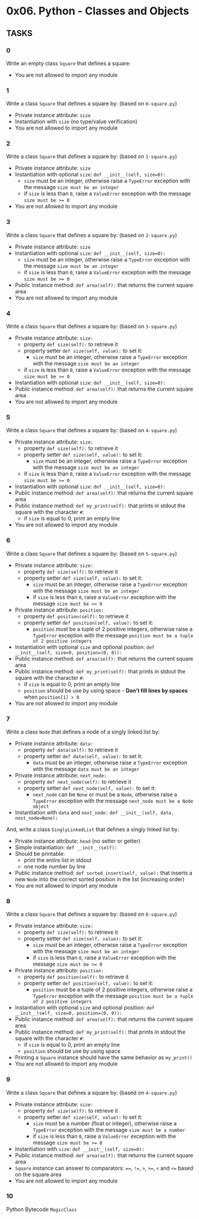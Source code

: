 # 0x06. Python - Classes and Objects

## TASKS

### 0
Write an empty class `Square` that defines a square:
- You are not allowed to import any module

### 1
Write a class `Square` that defines a square by: (based on `0-square.py`)
- Private instance attribute: `size`
- Instantiation with `size` (no type/value verification)
- You are not allowed to import any module

### 2
Write a class `Square` that defines a square by: (based on `1-square.py`)
- Private instance attribute: `size`
- Instantiation with optional `size`: `def __init__(self, size=0):`
  - `size` must be an integer, otherwise raise a `TypeError` exception with the
  message `size must be an integer`
  - if `size` is less than `0`, raise a `ValueError` exception with the message
  `size must be >= 0`
- You are not allowed to import any module

### 3
Write a class `Square` that defines a square by: (based on `2-square.py`)
- Private instance attribute: `size`
- Instantiation with optional `size`: `def __init__(self, size=0):`
  - `size` must be an integer, otherwise raise a `TypeError` exception with the
   message `size must be an integer`
  - if `size` is less than `0`, raise a `ValueError` exception with the message
   `size must be >= 0`
- Public instance method: `def area(self):` that returns the current square area
- You are not allowed to import any module

### 4
Write a class `Square` that defines a square by: (based on `3-square.py`)
- Private instance attribute: `size:`
  - property `def size(self):` to retrieve it
  - property setter `def size(self, value):` to set it:
    - `size` must be an integer, otherwise raise a `TypeError` exception with
  the message `size must be an integer`
  - if `size` is less than `0`, raise a `ValueError` exception with the message
  `size must be >= 0`
- Instantiation with optional `size`: `def __init__(self, size=0):`
- Public instance method: `def area(self):` that returns the current square area
- You are not allowed to import any module

### 5
Write a class `Square` that defines a square by: (based on `4-square.py`)
- Private instance attribute: `size:`
  - property `def size(self):` to retrieve it
  - property setter `def size(self, value):` to set it:
    - `size` must be an integer, otherwise raise a `TypeError` exception with
  the message `size must be an integer`
  - if `size` is less than `0`, raise a `ValueError` exception with the message
  `size must be >= 0`
- Instantiation with optional `size`: `def __init__(self, size=0):`
- Public instance method: `def area(self):` that returns the current square area
- Public instance method: `def my_print(self):` that prints in stdout the
  square with the character `#`:
  - if `size` is equal to 0, print an empty line
- You are not allowed to import any module

### 6
Write a class `Square` that defines a square by: (based on `5-square.py`)
- Private instance attribute: `size:`
  - property `def size(self):` to retrieve it
  - property setter `def size(self, value):` to set it:
    - `size` must be an integer, otherwise raise a `TypeError` exception with
   the message `size must be an integer`
    - if `size` is less than `0`, raise a `ValueError` exception with the
   message `size must be >= 0`
- Private instance attribute: `position:`
  - property `def position(self):` to retrieve it
  - property setter `def position(self, value):` to set it:
    - `position` must be a tuple of 2 positive integers, otherwise raise a
   `TypeError` exception with the message `position must be a tuple of 2 positive
   integers`
- Instantiation with optional `size` and optional position:
 `def __init__(self, size=0, position=(0, 0)):`
- Public instance method: `def area(self):` that returns the current square area
- Public instance method: `def my_print(self):` that prints in stdout the square
  with the character `#`:
  - if `size` is equal to 0, print an empty line
  - `position` should be use by using space - **Don’t fill lines by spaces**
   when `position[1] > 0`
- You are not allowed to import any module

### 7
Write a class `Node` that defines a node of a singly linked list by:
- Private instance attribute: `data:`
  - property `def data(self):` to retrieve it
  - property setter `def data(self, value):` to set it:
    - `data` must be an integer, otherwise raise a `TypeError` exception with
   the message `data must be an integer`
- Private instance attribute: `next_node:`
  - property `def next_node(self):` to retrieve it
  - property setter `def next_node(self, value):` to set it:
    - `next_node` can be `None` or must be a `Node`, otherwise raise a
  `TypeError` exception with the message `next_node must be a Node object`
- Instantiation with `data` and `next_node:` `def __init__(self, data, next_node=None):`

And, write a class `SinglyLinkedList` that defines a singly linked list by:
- Private instance attribute: `head` (no setter or getter)
- Simple instantiation: `def __init__(self):`
- Should be printable:
  - print the entire list in stdout
  - one node number by line
- Public instance method: `def sorted_insert(self, value):` that inserts a new
`Node` into the correct sorted position in the list (increasing order)
- You are not allowed to import any module

### 8
Write a class `Square` that defines a square by: (based on `6-square.py`)
- Private instance attribute: `size:`
  - property `def size(self):` to retrieve it
  - property setter `def size(self, value):` to set it:
    - `size` must be an integer, otherwise raise a `TypeError` exception with
   the message `size must be an integer`
    - if `size` is less than `0`, raise a `ValueError` exception with the
   message `size must be >= 0`
- Private instance attribute: `position:`
  - property `def position(self):` to retrieve it
  - property setter `def position(self, value):` to set it:
    - `position` must be a tuple of 2 positive integers, otherwise raise a
   `TypeError` exception with the message `position must be a tuple of 2 positive
   integers`
- Instantiation with optional `size` and optional position:
 `def __init__(self, size=0, position=(0, 0)):`
- Public instance method: `def area(self):` that returns the current square area
- Public instance method: `def my_print(self):` that prints in stdout the square
  with the character `#`:
  - if `size` is equal to 0, print an empty line
  - `position` should be use by using space
- Printing a `Square` instance should have the same behavior as `my_print()`
- You are not allowed to import any module

### 9
Write a class `Square` that defines a square by: (based on `4-square.py`)
- Private instance attribute: `size:`
  - property `def size(self):` to retrieve it
  - property setter `def size(self, value):` to set it:
    - `size` must be a number (float or integer), otherwise raise a `TypeError`
   exception with the message `size must be a number`
    - if `size` is less than `0`, raise a `ValueError` exception with the
   message `size must be >= 0`
- Instantiation with `size`: `def __init__(self, size=0):`
- Public instance method: `def area(self):` that returns the current square area
- `Square` instance can answer to comparators: `==`, `!=`, `>`, `>=`, `<` and
   `<=` based on the square area
- You are not allowed to import any module

### 10
Python Bytecode `MagicClass`
